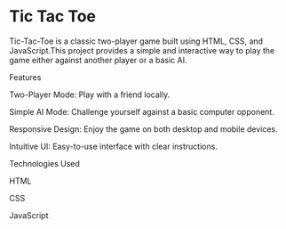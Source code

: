 
# Tic Tac Toe

Tic-Tac-Toe is a classic two-player game built using HTML, CSS, and JavaScript.This project provides a simple and interactive way to play the game either against another player or a basic AI.

Features

Two-Player Mode: Play with a friend locally.

Simple AI Mode: Challenge yourself against a basic computer opponent.

Responsive Design: Enjoy the game on both desktop and mobile devices.

Intuitive UI: Easy-to-use interface with clear instructions.

Technologies Used

HTML

CSS

JavaScript
